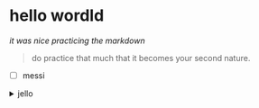 #  hello wordld  #

*it was nice practicing the markdown*
> do practice that much that it becomes your second nature.

- [ ] messi 

<details><summary>jello</summary></details>
